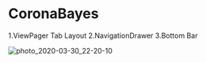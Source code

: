 # CoronaBayes

1.ViewPager Tab Layout
2.NavigationDrawer
3.Bottom Bar

![photo_2020-03-30_22-20-10](https://user-images.githubusercontent.com/37230267/77923437-096d9b00-72d5-11ea-80ed-89aa16e96426.jpg)

